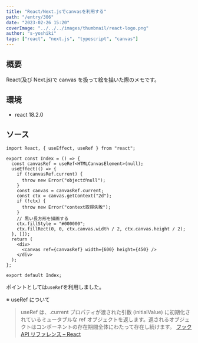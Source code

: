 ```yaml
---
title: "React/Next.jsでcanvasを利用する"
path: "/entry/306"
date: "2023-02-26 15:20"
coverImage: "../../../images/thumbnail/react-logo.png"
author: "s-yoshiki"
tags: ["react", "next.js", "typescript", "canvas"]
---
```


## 概要

React(及び Next.js)で canvas を扱って絵を描いた際のメモです。

## 環境

- react 18.2.0

## ソース

```tsx
import React, { useEffect, useRef } from "react";

export const Index = () => {
  const canvasRef = useRef<HTMLCanvasElement>(null);
  useEffect(() => {
    if (!canvasRef.current) {
      throw new Error("objectがnull");
    }
    const canvas = canvasRef.current;
    const ctx = canvas.getContext("2d");
    if (!ctx) {
      throw new Error("context取得失敗");
    }
    // 黒い長方形を描画する
    ctx.fillStyle = "#000000";
    ctx.fillRect(0, 0, ctx.canvas.width / 2, ctx.canvas.height / 2);
  }, []);
  return (
    <div>
      <canvas ref={canvasRef} width={600} height={450} />
    </div>
  );
};

export default Index;
```

ポイントとしては`useRef`を利用しました。

※ useRef について

> useRef は、.current プロパティが渡された引数 (initialValue) に初期化されているミュータブルな ref オブジェクトを返します。返されるオブジェクトはコンポーネントの存在期間全体にわたって存在し続けます。
> [フック API リファレンス – React](https://ja.reactjs.org/docs/hooks-reference.html#useref)
